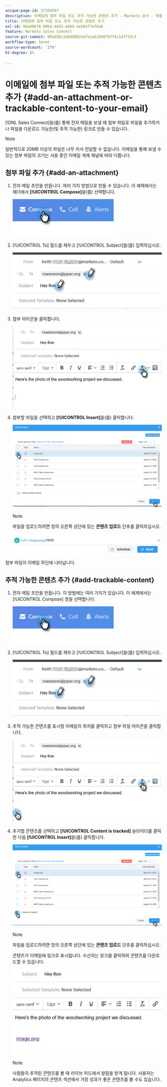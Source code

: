 ```yaml
---
unique-page-id: 37356587
description: 이메일에 첨부 파일 또는 추적 가능한 콘텐츠 추가 - Marketo 문서 - 제품 설명서
title: 이메일에 첨부 파일 또는 추적 가능한 콘텐츠 추가
exl-id: 06a80676-00bd-46d3-a989-ae503f7e76a6
feature: Marketo Sales Connect
source-git-commit: 09a656c3a0d0002edfa1a61b987bff4c1dff33cf
workflow-type: tm+mt
source-wordcount: '279'
ht-degree: 6%

---
```


# 이메일에 첨부 파일 또는 추적 가능한 콘텐츠 추가 {#add-an-attachment-or-trackable-content-to-your-email}

[!DNL Sales Connect]을(를) 통해 전자 메일을 보낼 때 첨부 파일로 파일을 추가하거나 파일을 다운로드 가능한(및 추적 가능한) 링크로 만들 수 있습니다.

>[!NOTE]
>
>일반적으로 20MB 이상의 파일은 너무 커서 전달할 수 없습니다. 이메일을 통해 보낼 수 있는 첨부 파일의 크기는 사용 중인 이메일 게재 채널에 따라 다릅니다.

## 첨부 파일 추가 {#add-an-attachment}

1. 전자 메일 초안을 만듭니다. 여러 가지 방법으로 만들 수 있습니다. 이 예제에서는 헤더에서 **[!UICONTROL Compose]**&#x200B;을(를) 선택합니다.

   ![](assets/one-4.png)

1. [!UICONTROL To] 필드를 채우고 [!UICONTROL Subject]을(를) 입력하십시오.

   ![](assets/attach-two.png)

1. 첨부 아이콘을 클릭합니다.

   ![](assets/attach-three.png)

1. 첨부할 파일을 선택하고 **[!UICONTROL Insert]**&#x200B;을(를) 클릭합니다.

   ![](assets/attach-four.png)

   >[!NOTE]
   >
   >파일을 업로드하려면 창의 오른쪽 상단에 있는 **콘텐츠 업로드** 단추를 클릭하십시오.

   ![](assets/attach-five.png)

첨부 파일이 이메일 하단에 나타납니다.

## 추적 가능한 콘텐츠 추가 {#add-trackable-content}

1. 전자 메일 초안을 만듭니다. 이 방법에는 여러 가지가 있습니다. 이 예제에서는 [!UICONTROL Compose] 창을 선택합니다.

   ![](assets/one-4.png)

1. [!UICONTROL To] 필드를 채우고 [!UICONTROL Subject]을(를) 입력하십시오.

   ![](assets/two-4.png)

1. 추적 가능한 콘텐츠를 표시할 이메일의 위치를 클릭하고 첨부 파일 아이콘을 클릭합니다.

   ![](assets/three-4.png)

1. 추가할 콘텐츠를 선택하고 **[!UICONTROL Content is tracked]** 슬라이더를 클릭한 다음 **[!UICONTROL Insert]**&#x200B;을(를) 클릭합니다.

   ![](assets/four-4.png)

   >[!NOTE]
   >
   >파일을 업로드하려면 창의 오른쪽 상단에 있는 **콘텐츠 업로드** 단추를 클릭하십시오.

   콘텐츠가 이메일에 링크로 표시됩니다. 수신자는 링크를 클릭하여 콘텐츠를 다운로드할 수 있습니다.

   ![](assets/five-2.png)

   >[!NOTE]
   >
   >사람들이 추적된 콘텐츠를 볼 때 라이브 피드에서 알림을 받게 됩니다. 사용자는 Analytics 페이지의 콘텐츠 섹션에서 가장 성과가 좋은 콘텐츠를 볼 수도 있습니다.

